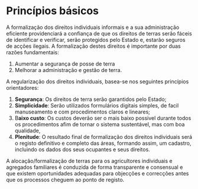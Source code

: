 # Princípios básicos

A formalização dos direitos individuais informais e a sua administração eficiente providenciará a confiança de que os direitos de terras serão fáceis de identificar e verificar, serão protegidos pelo Estado e, estarão seguros de acções ilegais. A formalização destes direitos é importante por duas razões fundamentais: 

1. Aumentar a segurança de posse de terra
2. Melhorar a administração e gestão de terra.

A regularização dos direitos individuais, basea-se nos seguintes princípios orientadores: 

1. **Segurança**: Os direitos de terra serão garantidos pelo Estado;  
2. **Simplicidade**: Serão utilizados formulários digitais simples, de facil manuseamento e com procedimentos claros e lineares; 
3. B**aixo custo**: Os custos deverão ser o mais baixo possivel durante todos os procedimentos afim de tornar o sistema sustentável, mas com boa qualidade, 
4. **Plenitude**: O resultado final de formalização dos direitos individuais será o registo definitivo e completo das áreas, formando assim, um cadastro, incluindo os dados dos seus ocupantes e seus direitos.

A alocação/formalização de terras para os agricultores individuais e agregados familiares é conduzida de forma transparente e consensual e que existem oportunidades adequadas para objecções e correcções antes que os processos cheguem ao ponto de registo.



